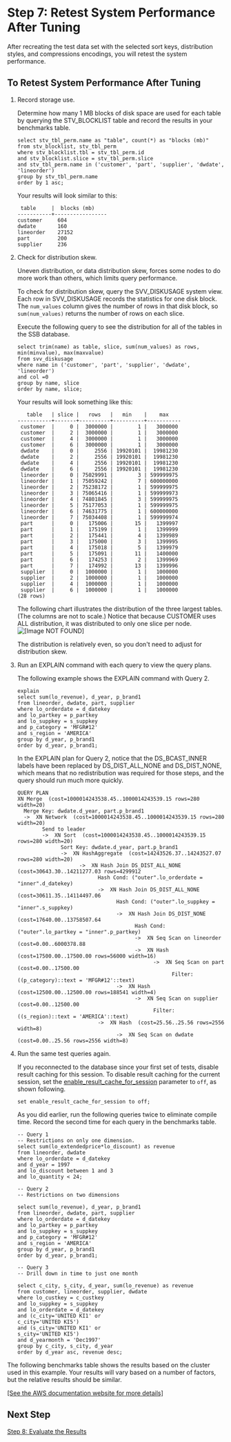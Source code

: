 # Step 7: Retest System Performance After Tuning<a name="tutorial-tuning-tables-retest"></a>

After recreating the test data set with the selected sort keys, distribution styles, and compressions encodings, you will retest the system performance\.

## To Retest System Performance After Tuning<a name="tutorial-tuning-tables-to-retest"></a>

1. Record storage use\.

   Determine how many 1 MB blocks of disk space are used for each table by querying the STV\_BLOCKLIST table and record the results in your benchmarks table\. 

   ```
   select stv_tbl_perm.name as "table", count(*) as "blocks (mb)"
   from stv_blocklist, stv_tbl_perm
   where stv_blocklist.tbl = stv_tbl_perm.id
   and stv_blocklist.slice = stv_tbl_perm.slice
   and stv_tbl_perm.name in ('customer', 'part', 'supplier', 'dwdate', 'lineorder')
   group by stv_tbl_perm.name
   order by 1 asc;
   ```

   Your results will look similar to this:

   ```
    table     |  blocks (mb)
   -----------+-----------------
   customer    	604
   dwdate      	160
   lineorder   	27152
   part        	200
   supplier    	236
   ```

1. Check for distribution skew\.

   Uneven distribution, or data distribution skew, forces some nodes to do more work than others, which limits query performance\. 

   To check for distribution skew, query the SVV\_DISKUSAGE system view\. Each row in SVV\_DISKUSAGE records the statistics for one disk block\. The `num_values` column gives the number of rows in that disk block, so `sum(num_values)` returns the number of rows on each slice\. 

   Execute the following query to see the distribution for all of the tables in the SSB database\. 

   ```
   select trim(name) as table, slice, sum(num_values) as rows, min(minvalue), max(maxvalue)
   from svv_diskusage
   where name in ('customer', 'part', 'supplier', 'dwdate', 'lineorder') 
   and col =0
   group by name, slice
   order by name, slice;
   ```

   Your results will look something like this:

   ```
      table   | slice |   rows   |   min    |    max
   -----------+-------+----------+----------+-----------
    customer  |     0 |  3000000 |        1 |   3000000
    customer  |     2 |  3000000 |        1 |   3000000
    customer  |     4 |  3000000 |        1 |   3000000
    customer  |     6 |  3000000 |        1 |   3000000
    dwdate    |     0 |     2556 | 19920101 |  19981230
    dwdate    |     2 |     2556 | 19920101 |  19981230
    dwdate    |     4 |     2556 | 19920101 |  19981230
    dwdate    |     6 |     2556 | 19920101 |  19981230
    lineorder |     0 | 75029991 |        3 | 599999975
    lineorder |     1 | 75059242 |        7 | 600000000
    lineorder |     2 | 75238172 |        1 | 599999975
    lineorder |     3 | 75065416 |        1 | 599999973
    lineorder |     4 | 74801845 |        3 | 599999975
    lineorder |     5 | 75177053 |        1 | 599999975
    lineorder |     6 | 74631775 |        1 | 600000000
    lineorder |     7 | 75034408 |        1 | 599999974
    part      |     0 |   175006 |       15 |   1399997
    part      |     1 |   175199 |        1 |   1399999
    part      |     2 |   175441 |        4 |   1399989
    part      |     3 |   175000 |        3 |   1399995
    part      |     4 |   175018 |        5 |   1399979
    part      |     5 |   175091 |       11 |   1400000
    part      |     6 |   174253 |        2 |   1399969
    part      |     7 |   174992 |       13 |   1399996
    supplier  |     0 |  1000000 |        1 |   1000000
    supplier  |     2 |  1000000 |        1 |   1000000
    supplier  |     4 |  1000000 |        1 |   1000000
    supplier  |     6 |  1000000 |        1 |   1000000
   (28 rows)
   ```

   The following chart illustrates the distribution of the three largest tables\. \(The columns are not to scale\.\) Notice that because CUSTOMER uses ALL distribution, it was distributed to only one slice per node\.  
![\[Image NOT FOUND\]](http://docs.aws.amazon.com/redshift/latest/dg/images/tutorial-optimize-tables-compression-chart.png)

   The distribution is relatively even, so you don't need to adjust for distribution skew\.

1. Run an EXPLAIN command with each query to view the query plans\.

   The following example shows the EXPLAIN command with Query 2\.

   ```
   explain
   select sum(lo_revenue), d_year, p_brand1
   from lineorder, dwdate, part, supplier
   where lo_orderdate = d_datekey
   and lo_partkey = p_partkey
   and lo_suppkey = s_suppkey
   and p_category = 'MFGR#12'
   and s_region = 'AMERICA'
   group by d_year, p_brand1
   order by d_year, p_brand1;
   ```

   In the EXPLAIN plan for Query 2, notice that the DS\_BCAST\_INNER labels have been replaced by DS\_DIST\_ALL\_NONE and DS\_DIST\_NONE, which means that no redistribution was required for those steps, and the query should run much more quickly\. 

   ```
   QUERY PLAN
   XN Merge  (cost=1000014243538.45..1000014243539.15 rows=280 width=20)
     Merge Key: dwdate.d_year, part.p_brand1
     ->  XN Network  (cost=1000014243538.45..1000014243539.15 rows=280 width=20)
           Send to leader
           ->  XN Sort  (cost=1000014243538.45..1000014243539.15 rows=280 width=20)
                 Sort Key: dwdate.d_year, part.p_brand1
                 ->  XN HashAggregate  (cost=14243526.37..14243527.07 rows=280 width=20)
                       ->  XN Hash Join DS_DIST_ALL_NONE  (cost=30643.30..14211277.03 rows=4299912 
                             Hash Cond: ("outer".lo_orderdate = "inner".d_datekey)
                             ->  XN Hash Join DS_DIST_ALL_NONE  (cost=30611.35..14114497.06 
                                   Hash Cond: ("outer".lo_suppkey = "inner".s_suppkey)
                                   ->  XN Hash Join DS_DIST_NONE  (cost=17640.00..13758507.64 
                                         Hash Cond: ("outer".lo_partkey = "inner".p_partkey)
                                         ->  XN Seq Scan on lineorder  (cost=0.00..6000378.88 
                                         ->  XN Hash  (cost=17500.00..17500.00 rows=56000 width=16)
                                               ->  XN Seq Scan on part  (cost=0.00..17500.00 
                                                     Filter: ((p_category)::text = 'MFGR#12'::text)
                                   ->  XN Hash  (cost=12500.00..12500.00 rows=188541 width=4)
                                         ->  XN Seq Scan on supplier  (cost=0.00..12500.00 
                                               Filter: ((s_region)::text = 'AMERICA'::text)
                             ->  XN Hash  (cost=25.56..25.56 rows=2556 width=8)
                                   ->  XN Seq Scan on dwdate  (cost=0.00..25.56 rows=2556 width=8)
   ```

1. Run the same test queries again\.

   If you reconnected to the database since your first set of tests, disable result caching for this session\. To disable result caching for the current session, set the [enable\_result\_cache\_for\_session](r_enable_result_cache_for_session.md) parameter to `off`, as shown following\.

   ```
   set enable_result_cache_for_session to off;
   ```

   As you did earlier, run the following queries twice to eliminate compile time\. Record the second time for each query in the benchmarks table\.

   ```
   -- Query 1
   -- Restrictions on only one dimension. 
   select sum(lo_extendedprice*lo_discount) as revenue
   from lineorder, dwdate
   where lo_orderdate = d_datekey
   and d_year = 1997 
   and lo_discount between 1 and 3 
   and lo_quantity < 24;
   
   -- Query 2
   -- Restrictions on two dimensions 
   
   select sum(lo_revenue), d_year, p_brand1
   from lineorder, dwdate, part, supplier
   where lo_orderdate = d_datekey
   and lo_partkey = p_partkey
   and lo_suppkey = s_suppkey
   and p_category = 'MFGR#12'
   and s_region = 'AMERICA'
   group by d_year, p_brand1
   order by d_year, p_brand1;
   
   -- Query 3
   -- Drill down in time to just one month 
   
   select c_city, s_city, d_year, sum(lo_revenue) as revenue 
   from customer, lineorder, supplier, dwdate
   where lo_custkey = c_custkey
   and lo_suppkey = s_suppkey
   and lo_orderdate = d_datekey
   and (c_city='UNITED KI1' or
   c_city='UNITED KI5')
   and (s_city='UNITED KI1' or
   s_city='UNITED KI5')
   and d_yearmonth = 'Dec1997'
   group by c_city, s_city, d_year
   order by d_year asc, revenue desc;
   ```

The following benchmarks table shows the results based on the cluster used in this example\. Your results will vary based on a number of factors, but the relative results should be similar\.

[\[See the AWS documentation website for more details\]](http://docs.aws.amazon.com/redshift/latest/dg/tutorial-tuning-tables-retest.html)

## Next Step<a name="w3ab1c13c25b7"></a>

[Step 8: Evaluate the Results](tutorial-tuning-tables-evaluate.md)
